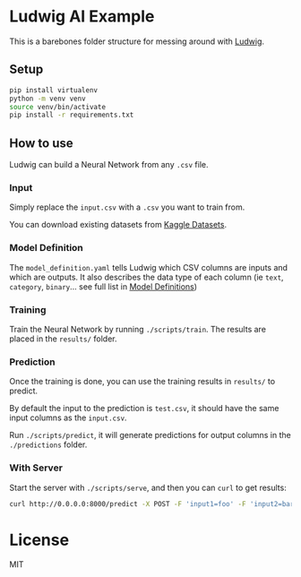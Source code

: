 # Ludwig AI Example

This is a barebones folder structure for messing around with [Ludwig](https://uber.github.io/ludwig).

## Setup

```bash
pip install virtualenv
python -m venv venv
source venv/bin/activate
pip install -r requirements.txt
```

## How to use

Ludwig can build a Neural Network from any `.csv` file.

### Input

Simply replace the `input.csv` with a `.csv` you want to train from.

You can download existing datasets from [Kaggle Datasets](https://www.kaggle.com/datasets).

### Model Definition

The `model_definition.yaml` tells Ludwig which CSV columns are inputs and which are outputs. It also describes the data type of each column (ie `text`, `category`, `binary`... see full list in [Model Definitions](https://uber.github.io/ludwig/user_guide/#model-definition))

### Training

Train the Neural Network by running `./scripts/train`. The results are placed in the `results/` folder.

### Prediction

Once the training is done, you can use the training results in `results/` to predict.

By default the input to the prediction is `test.csv`, it should have the same input columns as the `input.csv`.

Run `./scripts/predict`, it will generate predictions for output columns in the `./predictions` folder.

### With Server

Start the server with `./scripts/serve`, and then you can `curl` to get results:

```bash
curl http://0.0.0.0:8000/predict -X POST -F 'input1=foo' -F 'input2=bar' | jq
```

# License

MIT
